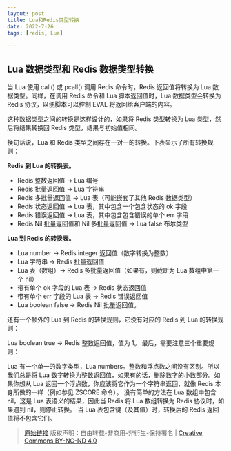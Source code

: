 ```yaml
---
layout: post
title: Lua和Redis类型转换
date: 2022-7-26
tags: [redis, Lua]
 
---
```




## Lua 数据类型和 Redis 数据类型转换

当 Lua 使用 call() 或 pcall() 调用 Redis 命令时，Redis 返回值将转换为 Lua 数据类型。同样，在调用 Redis 命令和 Lua 脚本返回值时，Lua 数据类型会转换为 Redis 协议，以便脚本可以控制 EVAL 将返回给客户端的内容。

这种数据类型之间的转换是这样设计的，如果将 Redis 类型转换为 Lua 类型，然后将结果转换回 Redis 类型，结果与初始值相同。

换句话说，Lua 和 Redis 类型之间存在一对一的转换。下表显示了所有转换规则：

**Redis 到 Lua 的转换表。** 

* Redis 整数返回值 -> Lua 编号
* Redis 批量返回值 -> Lua 字符串
* Redis 多批量返回值 -> Lua 表（可能嵌套了其他 Redis 数据类型）
* Redis 状态返回值 -> Lua 表，其中包含一个包含状态的 ok 字段
* Redis 错误返回值 -> Lua 表，其中包含包含错误的单个 err 字段
* Redis Nil 批量返回值和 Nil 多批量返回值 -> Lua false 布尔类型



**Lua 到 Redis 的转换表。**

* Lua number -> Redis integer 返回值（数字转换为整数）
* Lua 字符串 -> Redis 批量返回值
* Lua 表（数组）-> Redis 多批量返回值（如果有，则截断为 Lua 数组中第一个 nil）
* 带有单个 ok 字段的 Lua 表 -> Redis 状态返回值
* 带有单个 err 字段的 Lua 表 -> Redis 错误返回值
* Lua boolean false -> Redis Nil 批量返回值。



还有一个额外的 Lua 到 Redis 的转换规则，它没有对应的 Redis 到 Lua 的转换规则：

Lua boolean true -> Redis 整数返回值，值为 1。
最后，需要注意三个重要规则：

Lua 有一个单一的数字类型，Lua numbers。整数和浮点数之间没有区别。所以我们总是将 Lua 数字转换为整数返回值，如果有的话，删除数字的小数部分。如果你想从 Lua 返回一个浮点数，你应该将它作为一个字符串返回，就像 Redis 本身所做的一样（例如参见 ZSCORE 命令）。
没有简单的方法在 Lua 数组中包含 nil，这是 Lua 表语义的结果，因此当 Redis 将 Lua 数组转换为 Redis 协议时，如果遇到 nil，则停止转换。
当 Lua 表包含键（及其值）时，转换后的 Redis 返回值将不包含它们。



> [原始链接]({{page.url}}) 版权声明：自由转载-非商用-非衍生-保持署名 \| [Creative Commons BY-NC-ND 4.0](http://creativecommons.org/licenses/by-nc-nd/4.0/deed.zh)

